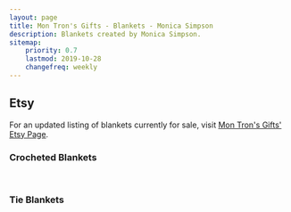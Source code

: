 ```yaml
---
layout: page
title: Mon Tron's Gifts - Blankets - Monica Simpson
description: Blankets created by Monica Simpson.
sitemap:
    priority: 0.7
    lastmod: 2019-10-28
    changefreq: weekly
---
```

## Etsy

For an updated listing of blankets currently for sale, visit [Mon Tron's Gifts' Etsy Page](https://www.etsy.com/shop/MonTronsGifts).

### Crocheted Blankets

<span class="image main"><img src="{{ site.baseurl }}/images/blue-orange-blanket.jpeg" alt="" /></span>
<span class="image main"><img src="{{ site.baseurl }}/images/shell-blanket.jpeg" alt="" /></span>
<span class="image main"><img src="{{ site.baseurl }}/images/thick-purple-blanket.jpeg" alt="" /></span>
<span class="image main"><img src="{{ site.baseurl }}/images/yellow-gray-blanket.jpeg" alt="" /></span>
<span class="image main"><img src="{{ site.baseurl }}/images/purple-blanket.jpeg" alt="" /></span>
<span class="image main"><img src="{{ site.baseurl }}/images/green-orange-blue-blanket.jpeg" alt="" /></span>

### Tie Blankets

<span class="image main"><img src="{{ site.baseurl }}/images/animal-tie-blanket.jpeg" alt="" /></span>
<span class="image main"><img src="{{ site.baseurl }}/images/elephant-tie-blanket.jpeg" alt="" /></span>
<span class="image main"><img src="{{ site.baseurl }}/images/green-dino-tie-blanket.jpeg" alt="" /></span>
<span class="image main"><img src="{{ site.baseurl }}/images/marvel-tie-blanket.jpeg" alt="" /></span>
<span class="image main"><img src="{{ site.baseurl }}/images/orange-dino-tie-blanket.jpeg" alt="" /></span>
<span class="image main"><img src="{{ site.baseurl }}/images/owl-tie-blanket.jpeg" alt="" /></span>